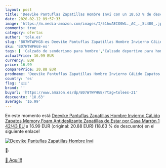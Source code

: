 ```yaml
---
layout: post
title: 'Deevike Pantuflas Zapatillas Hombre Invi con un 18.63 % de descuento'
date: 2020-02-12 09:57:33
image: 'https://m.media-amazon.com/images/I/51hwAEIO0WL._AC_._SL400_.jpg'
comments: true
category: ofertas
author: 'tole.es'
slug: 'B07WTWPHG8-es Deevike Pantuflas Zapatillas Hombre Invierno CáLido...'
sku: 'B07WTWPHG8-es'
tags: [ 'Calzado de senderismo para hombre','Calzado deportivo para hombre','Chanclas y sandalias de piscina para hombre','Zapatillas de senderismo para hombre','Zapatillas y calzado deportivo para hombre','Zapatos','Zapatos para hombre','Zapatos y complementos','zapatos', ]
actualPrice: 16.99 EUR
currency: EUR
price: 16.99
comparePrice: 20.88 EUR
prodname: 'Deevike Pantuflas Zapatillas Hombre Invierno CáLido Zapatos Memory Foam Antideslizante Zapatillas de Estar por Casa Marrón 1 42/43 EU'
country: 'es'
flag: '🇪🇸'
brand: ''
buyurl: 'https://www.amazon.es/dp/B07WTWPHG8/?tag=tolees-21'
descuento: '18.63'
average: '16.99'
---
```


En este momento está [Deevike Pantuflas Zapatillas Hombre Invierno CáLido Zapatos Memory Foam Antideslizante Zapatillas de Estar por Casa Marrón 1 42/43 EU](https://www.amazon.es/dp/B07WTWPHG8/?tag=tolees-21) a 16.99 EUR (original: 20.88 EUR) (18.63 %  de descuento) en el siguiente enlace!

[![Deevike Pantuflas Zapatillas Hombre Invi](https://m.media-amazon.com/images/I/51hwAEIO0WL._AC_._SL400_.jpg)](https://www.amazon.es/dp/B07WTWPHG8/?tag=tolees-21)

🔎:


[🛒 Aquí!!!](https://www.amazon.es/dp/B07WTWPHG8/?tag=tolees-21)
